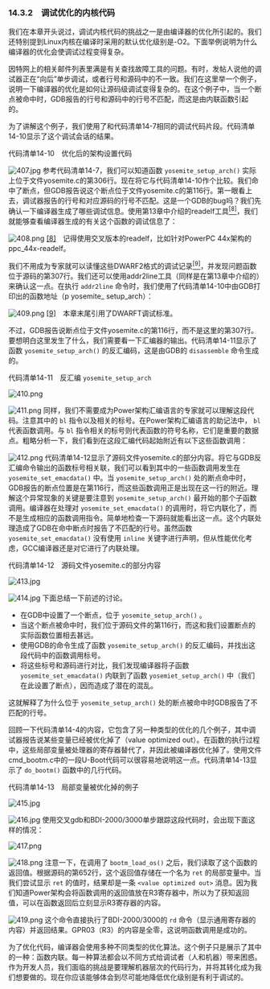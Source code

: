 ### 14.3.2　调试优化的内核代码

我们在本章开头说过，调试内核代码的挑战之一是由编译器的优化所引起的。我们还特别提到Linux内核在编译时采用的默认优化级别是-O2。下面举例说明为什么编译器的优化会使调试过程变得复杂。

因特网上的相关邮件列表里满是有关查找故障工具的问题。有时，发帖人说他的调试器正在“向后”单步调试，或者行号和源码中的不一致。我们在这里举一个例子，说明一下编译器的优化是如何让源码级调试变得复杂的。在这个例子中，当一个断点被命中时，GDB报告的行号和源码中的行号不匹配，而这是由内联函数引起的。

为了讲解这个例子，我们使用了和代码清单14-7相同的调试代码片段。代码清单14-10显示了这个调试会话的结果。

代码清单14-10　优化后的架构设置代码



![407.jpg](../images/407.jpg)
参考代码清单14-7，我们可以知道函数 `yosemite_setup_arch()` 实际上位于文件yosemite.c的第306行。现在将它与代码清单14-10作个比较。我们命中了断点，但GDB报告说这个断点位于文件yosemite.c的第116行。第一眼看上去，调试器报告的行号和对应源码的行号不匹配。这是一个GDB的bug吗？我们先确认一下编译器生成了哪些调试信息。使用第13章中介绍的readelf工具<a class="my_markdown" href="['#anchor148']"><sup class="my_markdown">[8]</sup></a>，我们就能够查看编译器生成的有关这个函数的调试信息了：



![408.png](../images/408.png)
<a class="my_markdown" href="['#ac148']">[8]</a>　记得使用交叉版本的readelf，比如针对PowerPC 44x架构的ppc_44x-readelf。

我们不用成为专家就可以读懂这些DWARF2格式的调试记录<a class="my_markdown" href="['#anchor149']"><sup class="my_markdown">[9]</sup></a>，并发现问题函数位于源码的第307行。我们还可以使用addr2line工具（同样是在第13章中介绍的）来确认这一点。在执行 `addr2line` 命令时，我们使用了代码清单14-10中由GDB打印出的函数地址（p yosemite_ setup_arch）：



![409.png](../images/409.png)
<a class="my_markdown" href="['#ac149']">[9]</a>　本章末尾引用了DWARFT调试标准。

不过，GDB报告说断点位于文件yosemite.c的第116行，而不是这里的第307行。要想明白这里发生了什么，我们需要看一下汇编器的输出。代码清单14-11显示了函数 `yosemite_setup_arch()` 的反汇编码，这是由GDB的 `disassemble` 命令生成的。

代码清单14-11　反汇编 `yosemite_setup_arch`



![410.png](../images/410.png)


![411.png](../images/411.png)
同样，我们不需要成为Power架构汇编语言的专家就可以理解这段代码。注意其中的 `bl` 指令以及相关的标号。在Power架构汇编语言的助记法中， `bl` 代表函数调用。与 `bl` 指令相关的标号则代表函数的符号名称，它们是重要的数据点。粗略分析一下，我们看到在这段汇编代码起始附近有以下这些函数调用：



![412.png](../images/412.png)
代码清单14-12显示了源码文件yosemite.c的部分内容。将它与GDB反汇编命令输出的函数标号相关联，我们可以看到其中的一些函数调用发生在 `yosemite_set_emacdata()` 中。当 `yosemite_setup_arch()` 处的断点命中时，GDB报告的断点位置是在第116行，而这些函数调用正是出现在这一行的附近。理解这个异常现象的关键是要注意到 `yosemite_setup_arch()` 最开始的那个子函数调用。编译器在处理对 `yosemite_set_emacdata()` 的调用时，将它内联化了，而不是生成相应的函数调用指令。简单地检查一下源码就能看出这一点。这个内联处理造成了GDB在命中断点时报告了不匹配的行号。虽然函数 `yosemite_set_emacdata()` 没有使用 `inline` 关键字进行声明，但从性能优化考虑，GCC编译器还是对它进行了内联处理。

代码清单14-12　源码文件yosemite.c的部分内容



![413.jpg](../images/413.jpg)


![414.jpg](../images/414.jpg)
下面总结一下前述的讨论。

+ 在GDB中设置了一个断点，位于 `yosemite_setup_arch()` 。
+ 当这个断点被命中时，我们位于源码文件的第116行，而这和我们设置断点的实际函数位置相去甚远。
+ 使用GDB的命令生成了函数 `yosemite_setup_arch()` 的反汇编码，并找出这段代码中的函数调用标号。
+ 将这些标号和源码进行对比，我们发现编译器将子函数 `yosemite_set_emacdata()` 内联到了函数 `yosemiet_setup_arch()` 中（我们在此设置了断点），因而造成了潜在的混乱。

这就解释了为什么位于 `yosemite_setup_arch()` 处的断点被命中时GDB报告了不匹配的行号。

回顾一下代码清单14-4的内容，它包含了另一种类型的优化的几个例子，其中调试器报告说某些变量已经被优化掉了（value optimized out）。在函数的执行过程中，这些局部变量被处理器的寄存器替代了，并因此被编译器优化掉了。使用文件cmd_bootm.c中的一段U-Boot代码可以很容易地说明这一点。代码清单14-13显示了 `do_bootm()` 函数中的几行代码。

代码清单14-13　局部变量被优化掉的例子



![415.jpg](../images/415.jpg)


![416.jpg](../images/416.jpg)
使用交叉gdb和BDI-2000/3000单步跟踪这段代码时，会出现下面这样的情况：



![417.png](../images/417.png)


![418.png](../images/418.png)
注意一下，在调用了 `bootm_load_os()` 之后，我们读取了这个函数的返回值。根据源码的第652行，这个返回值存储在一个名为 `ret` 的局部变量中。当我们尝试显示 `ret` 的值时，结果却是一条 `<value optimized out>` 消息。因为我们知道Power架构会将函数调用的返回值放在R3寄存器中，所以为了获知返回值，可以在函数返回后立刻显示R3寄存器的内容。



![419.png](../images/419.png)
这个命令直接执行了BDI-2000/3000的 `rd` 命令（显示通用寄存器的内容）并返回结果。GPR03（R3）的内容是全零，这说明函数调用是成功的。

为了优化代码，编译器会使用多种不同类型的优化算法。这个例子只是展示了其中的一种：函数内联。每一种算法都会以不同方式给调试者（人和机器）带来困惑。作为开发人员，我们面临的挑战是要理解机器层次的代码行为，并将其转化成为我们想要做的。现在你应该能够体会到尽可能地降低优化级别是有利于调试的。

